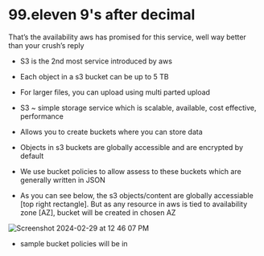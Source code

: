# 99.eleven 9's after decimal
That’s the availability aws has promised for this service, well way better than your crush’s reply

- S3 is the 2nd most service introduced by aws
- Each object in a s3 bucket can be up to 5 TB
- For larger files, you can upload using multi parted upload

- S3 ~ simple storage service which is scalable, available, cost effective, performance
- Allows you to create buckets where you can store data
- Objects in s3 buckets are globally accessible and are encrypted by default
- We use bucket policies to allow assess to these buckets which are generally written in JSON

- As you can see below, the s3 objects/content are globally accessiable [top right rectangle]. But as any resource in aws is tied to availability zone [AZ], bucket will be created in chosen AZ

![Screenshot 2024-02-29 at 12 46 07 PM](https://github.com/Kiran7321/s3_bucketPolociesExamples/assets/89258260/57592516-7be4-482a-b7e5-43d3a6bd6e92)

- sample bucket policies will be in 
